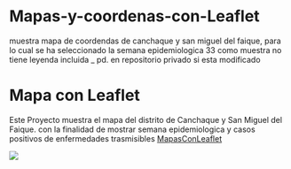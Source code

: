 # Mapas-y-coordenas-con-Leaflet
muestra mapa de coordendas de canchaque y san miguel del faique, para lo cual se ha seleccionado la semana epidemiologica 33 como muestra
no tiene leyenda incluida _ pd. en repositorio privado si esta modificado

# Mapa con Leaflet
Este Proyecto muestra el mapa del distrito de Canchaque y San Miguel del Faique. con la finalidad de mostrar semana epidemiologica y casos positivos de enfermedades trasmisibles 
[MapasConLeaflet](https://github.com/VictorYoveraRivas22/MapasConLeaflet "MapasConLeaflet")

![](https://lh3.googleusercontent.com/u/0/drive-viewer/AFDK6gNLCFEiISw9LYNwf_O9fWb6NCGBcPXZ2JgKB6ZzMj9tktMl6Y7kFJfmzrD5LFKIRnCmZfxfZh5ZMakncwds0G5rmgSJIw=w960-h900)

